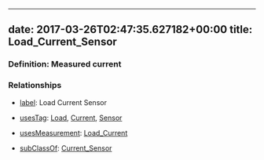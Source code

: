 
---
date: 2017-03-26T02:47:35.627182+00:00
title: Load_Current_Sensor
---
### Definition: Measured current

### Relationships

* [label](http://www.w3.org/2000/01/rdf-schema#label): Load Current Sensor

* [usesTag](https://brickschema.org/schema/1.0/BrickFrame#usesTag): [Load](https://brickschema.org/schema/1.0/BrickTag#Load), [Current](https://brickschema.org/schema/1.0/BrickTag#Current), [Sensor](https://brickschema.org/schema/1.0/BrickTag#Sensor)

* [usesMeasurement](https://brickschema.org/schema/1.0/BrickFrame#usesMeasurement): [Load_Current](https://brickschema.org/schema/1.0/Brick#Load_Current)

* [subClassOf](http://www.w3.org/2000/01/rdf-schema#subClassOf): [Current_Sensor](https://brickschema.org/schema/1.0/Brick#Current_Sensor)

